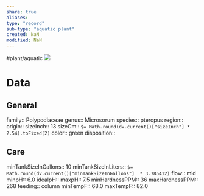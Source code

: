 ```yaml
---
share: true
aliases: 
type: "record"
sub-type: "aquatic plant"
created: NaN 
modified: NaN
---
```

#plant/aquatic 
 ![](https://www.aquariumsource.com/wp-content/uploads/2021/10/java-fern.jpg) 
# Data
## General
family:: Polypodiaceae
genus:: Microsorum 
species:: pteropus
region::  
origin:: 
sizeInch:: 13
sizeCm:: `$= Math.round(dv.current()["sizeInch"] * 2.54).toFixed(2)`
color:: green
disposition:: 
## Care
minTankSizeInGallons:: 10
minTankSizeInLiters:: `$= Math.round(dv.current()["minTankSizeInGallons"]  * 3.785412)`
flow:: mid
minpH:: 6.0
idealpH:: 
maxpH:: 7.5
minHardnessPPM:: 36
maxHardnessPPM:: 268
feeding:: column
minTempF:: 68.0
maxTempF:: 82.0